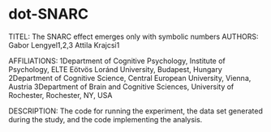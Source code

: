 # dot-SNARC

TITEL: The SNARC effect emerges only with symbolic numbers
AUTHORS: Gabor Lengyel1,2,3 Attila Krajcsi1

AFFILIATIONS:
1Department of Cognitive Psychology, Institute of Psychology, ELTE Eötvös Loránd University, Budapest, Hungary
2Department of Cognitive Science, Central European University, Vienna, Austria
3Department of Brain and Cognitive Sciences, University of Rochester, Rochester, NY, USA

DESCRIPTION:
The code for running the experiment, the data set generated during the study, and the code implementing the analysis.

